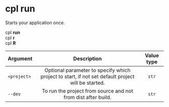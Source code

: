 # cpl run

Starts your application once.

cpl **run** <br>
cpl **r** <br>
cpl **R**

| Argument        |                                             Description                                              | Value type |
|-----------------|:----------------------------------------------------------------------------------------------------:|:----------:|
| ```<project>``` |  Optional parameter to specify which project to start, if not set default project will be started.   | ```str```  |
| ```--dev```     |                     To run the project from source and not from dist after build.                    | ```str```  |